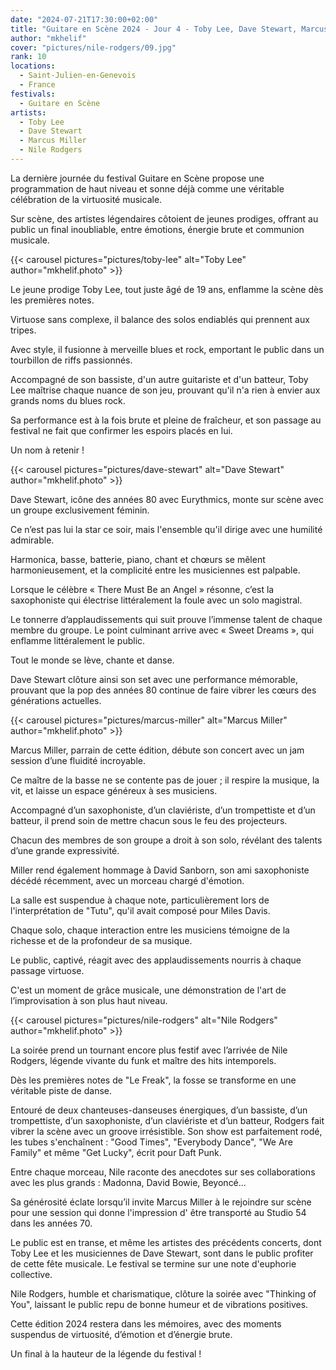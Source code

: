 ```yaml
---
date: "2024-07-21T17:30:00+02:00"
title: "Guitare en Scène 2024 - Jour 4 - Toby Lee, Dave Stewart, Marcus Miller, Nile Rodgers"
author: "mkhelif"
cover: "pictures/nile-rodgers/09.jpg"
rank: 10
locations:
  - Saint-Julien-en-Genevois
  - France
festivals:
  - Guitare en Scène
artists:
  - Toby Lee
  - Dave Stewart
  - Marcus Miller
  - Nile Rodgers
---
```


La dernière journée du festival Guitare en Scène propose une programmation de haut niveau et sonne déjà comme une
véritable célébration de la virtuosité musicale.

Sur scène, des artistes légendaires côtoient de jeunes prodiges, offrant au public un final inoubliable, entre émotions,
énergie brute et communion musicale.


{{< carousel pictures="pictures/toby-lee" alt="Toby Lee" author="mkhelif.photo" >}}

Le jeune prodige Toby Lee, tout juste âgé de 19 ans, enflamme la scène dès les premières notes.

Virtuose sans complexe, il balance des solos endiablés qui prennent aux tripes.

Avec style, il fusionne à merveille blues et rock, emportant le public dans un tourbillon de riffs passionnés.

Accompagné de son bassiste, d'un autre guitariste et d'un batteur, Toby Lee maîtrise chaque nuance de son jeu, prouvant
qu'il n'a rien à envier aux grands noms du blues rock.

Sa performance est à la fois brute et pleine de fraîcheur, et son passage au festival ne fait que confirmer les espoirs
placés en lui.

Un nom à retenir !


{{< carousel pictures="pictures/dave-stewart" alt="Dave Stewart" author="mkhelif.photo" >}}

Dave Stewart, icône des années 80 avec Eurythmics, monte sur scène avec un groupe exclusivement féminin.

Ce n’est pas lui la star ce soir, mais l'ensemble qu'il dirige avec une humilité admirable.

Harmonica, basse, batterie, piano, chant et chœurs se mêlent harmonieusement, et la complicité entre les musiciennes est
palpable.

Lorsque le célèbre « There Must Be an Angel » résonne, c’est la saxophoniste qui électrise littéralement la foule avec
un solo magistral.

Le tonnerre d’applaudissements qui suit prouve l’immense talent de chaque membre du groupe.
Le point culminant arrive avec « Sweet Dreams », qui enflamme littéralement le public.

Tout le monde se lève, chante et danse.

Dave Stewart clôture ainsi son set avec une performance mémorable, prouvant que la pop des années 80 continue de faire
vibrer les cœurs des générations actuelles.


{{< carousel pictures="pictures/marcus-miller" alt="Marcus Miller" author="mkhelif.photo" >}}

Marcus Miller, parrain de cette édition, débute son concert avec un jam session d’une fluidité incroyable.

Ce maître de la basse ne se contente pas de jouer ; il respire la musique, la vit, et laisse un espace généreux à ses
musiciens.

Accompagné d’un saxophoniste, d’un claviériste, d’un trompettiste et d’un batteur, il prend soin de mettre chacun sous
le feu des projecteurs.

Chacun des membres de son groupe a droit à son solo, révélant des talents d’une grande expressivité.

Miller rend également hommage à David Sanborn, son ami saxophoniste décédé récemment, avec un morceau chargé d'émotion.

La salle est suspendue à chaque note, particulièrement lors de l'interprétation de "Tutu", qu'il avait composé pour
Miles Davis.

Chaque solo, chaque interaction entre les musiciens témoigne de la richesse et de la profondeur de sa musique.

Le public, captivé, réagit avec des applaudissements nourris à chaque passage virtuose.

C'est un moment de grâce musicale, une démonstration de l'art de l’improvisation à son plus haut niveau.


{{< carousel pictures="pictures/nile-rodgers" alt="Nile Rodgers" author="mkhelif.photo" >}}

La soirée prend un tournant encore plus festif avec l’arrivée de Nile Rodgers, légende vivante du funk et maître des
hits intemporels.

Dès les premières notes de "Le Freak", la fosse se transforme en une véritable piste de danse.

Entouré de deux chanteuses-danseuses énergiques, d’un bassiste, d’un trompettiste, d’un saxophoniste, d’un claviériste
et d’un batteur, Rodgers fait vibrer la scène avec un groove irrésistible.
Son show est parfaitement rodé, les tubes s'enchaînent : "Good Times", "Everybody Dance", "We Are Family" et même "Get
Lucky", écrit pour Daft Punk.

Entre chaque morceau, Nile raconte des anecdotes sur ses collaborations avec les plus grands : Madonna, David Bowie,
Beyoncé...

Sa générosité éclate lorsqu’il invite Marcus Miller à le rejoindre sur scène pour une session qui donne l'impression d'
être transporté au Studio 54 dans les années 70.

Le public est en transe, et même les artistes des précédents concerts, dont Toby Lee et les musiciennes de Dave Stewart,
sont dans le public profiter de cette fête musicale.
Le festival se termine sur une note d'euphorie collective.

Nile Rodgers, humble et charismatique, clôture la soirée avec "Thinking of You", laissant le public repu de bonne humeur
et de vibrations positives.

Cette édition 2024 restera dans les mémoires, avec des moments suspendus de virtuosité, d’émotion et d’énergie brute.

Un final à la hauteur de la légende du festival !
